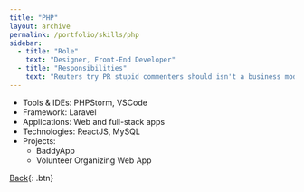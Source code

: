 ```yaml
---
title: "PHP"
layout: archive
permalink: /portfolio/skills/php
sidebar:
  - title: "Role"
    text: "Designer, Front-End Developer"
  - title: "Responsibilities"
    text: "Reuters try PR stupid commenters should isn't a business model"
---
```


* Tools & IDEs: PHPStorm, VSCode
* Framework: Laravel
* Applications: Web and full-stack apps
* Technologies: ReactJS, MySQL
* Projects:
    * BaddyApp
    * Volunteer Organizing Web App

[Back](../skills){: .btn}